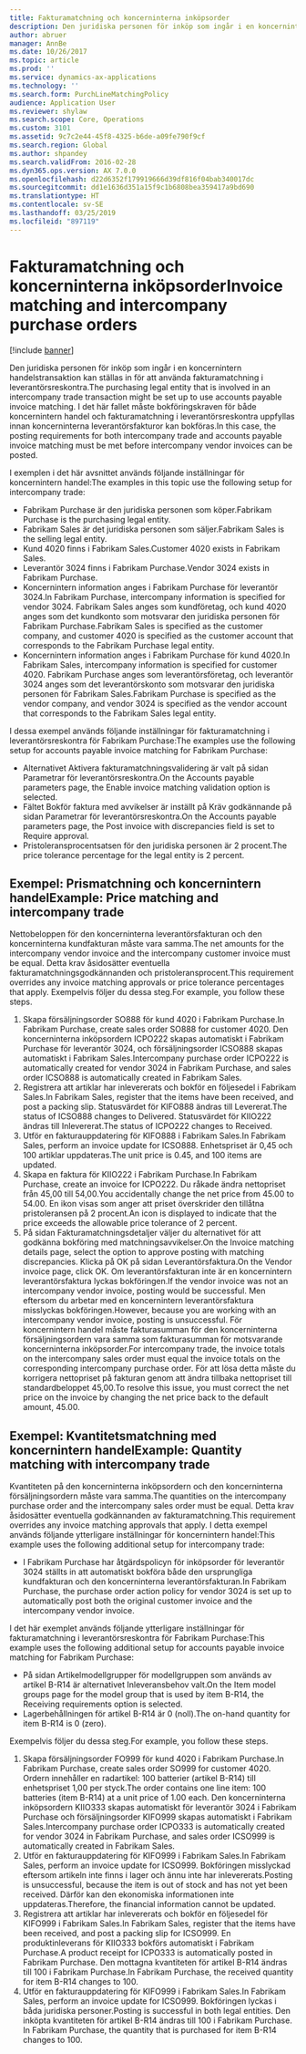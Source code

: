 ```yaml
---
title: Fakturamatchning och koncerninterna inköpsorder
description: Den juridiska personen för inköp som ingår i en koncernintern handelstransaktion kan ställas in för att använda fakturamatchning i leverantörsreskontra. I det här fallet måste bokföringskraven för både koncernintern handel och fakturamatchning i leverantörsreskontra uppfyllas innan koncerninterna leverantörsfakturor kan bokföras.
author: abruer
manager: AnnBe
ms.date: 10/26/2017
ms.topic: article
ms.prod: ''
ms.service: dynamics-ax-applications
ms.technology: ''
ms.search.form: PurchLineMatchingPolicy
audience: Application User
ms.reviewer: shylaw
ms.search.scope: Core, Operations
ms.custom: 3101
ms.assetid: 9c7c2e44-45f8-4325-b6de-a09fe790f9cf
ms.search.region: Global
ms.author: shpandey
ms.search.validFrom: 2016-02-28
ms.dyn365.ops.version: AX 7.0.0
ms.openlocfilehash: d22d6352f179919666d39df816f04bab340017dc
ms.sourcegitcommit: dd1e1636d351a15f9c1b6808bea359417a9bd690
ms.translationtype: HT
ms.contentlocale: sv-SE
ms.lasthandoff: 03/25/2019
ms.locfileid: "897119"
---
```

# <a name="invoice-matching-and-intercompany-purchase-orders"></a><span data-ttu-id="e3033-104">Fakturamatchning och koncerninterna inköpsorder</span><span class="sxs-lookup"><span data-stu-id="e3033-104">Invoice matching and intercompany purchase orders</span></span>

[!include [banner](../includes/banner.md)]

<span data-ttu-id="e3033-105">Den juridiska personen för inköp som ingår i en koncernintern handelstransaktion kan ställas in för att använda fakturamatchning i leverantörsreskontra.</span><span class="sxs-lookup"><span data-stu-id="e3033-105">The purchasing legal entity that is involved in an intercompany trade transaction might be set up to use accounts payable invoice matching.</span></span> <span data-ttu-id="e3033-106">I det här fallet måste bokföringskraven för både koncernintern handel och fakturamatchning i leverantörsreskontra uppfyllas innan koncerninterna leverantörsfakturor kan bokföras.</span><span class="sxs-lookup"><span data-stu-id="e3033-106">In this case, the posting requirements for both intercompany trade and accounts payable invoice matching must be met before intercompany vendor invoices can be posted.</span></span>

<span data-ttu-id="e3033-107">I exemplen i det här avsnittet används följande inställningar för koncernintern handel:</span><span class="sxs-lookup"><span data-stu-id="e3033-107">The examples in this topic use the following setup for intercompany trade:</span></span>
-   <span data-ttu-id="e3033-108">Fabrikam Purchase är den juridiska personen som köper.</span><span class="sxs-lookup"><span data-stu-id="e3033-108">Fabrikam Purchase is the purchasing legal entity.</span></span>
-   <span data-ttu-id="e3033-109">Fabrikam Sales är det juridiska personen som säljer.</span><span class="sxs-lookup"><span data-stu-id="e3033-109">Fabrikam Sales is the selling legal entity.</span></span>
-   <span data-ttu-id="e3033-110">Kund 4020 finns i Fabrikam Sales.</span><span class="sxs-lookup"><span data-stu-id="e3033-110">Customer 4020 exists in Fabrikam Sales.</span></span>
-   <span data-ttu-id="e3033-111">Leverantör 3024 finns i Fabrikam Purchase.</span><span class="sxs-lookup"><span data-stu-id="e3033-111">Vendor 3024 exists in Fabrikam Purchase.</span></span>
-   <span data-ttu-id="e3033-112">Koncernintern information anges i Fabrikam Purchase för leverantör 3024.</span><span class="sxs-lookup"><span data-stu-id="e3033-112">In Fabrikam Purchase, intercompany information is specified for vendor 3024.</span></span> <span data-ttu-id="e3033-113">Fabrikam Sales anges som kundföretag, och kund 4020 anges som det kundkonto som motsvarar den juridiska personen för Fabrikam Purchase.</span><span class="sxs-lookup"><span data-stu-id="e3033-113">Fabrikam Sales is specified as the customer company, and customer 4020 is specified as the customer account that corresponds to the Fabrikam Purchase legal entity.</span></span>
-   <span data-ttu-id="e3033-114">Koncernintern information anges i Fabrikam Purchase för kund 4020.</span><span class="sxs-lookup"><span data-stu-id="e3033-114">In Fabrikam Sales, intercompany information is specified for customer 4020.</span></span> <span data-ttu-id="e3033-115">Fabrikam Purchase anges som leverantörsföretag, och leverantör 3024 anges som det leverantörskonto som motsvarar den juridiska personen för Fabrikam Sales.</span><span class="sxs-lookup"><span data-stu-id="e3033-115">Fabrikam Purchase is specified as the vendor company, and vendor 3024 is specified as the vendor account that corresponds to the Fabrikam Sales legal entity.</span></span>

<span data-ttu-id="e3033-116">I dessa exempel används följande inställningar för fakturamatchning i leverantörsreskontra för Fabrikam Purchase:</span><span class="sxs-lookup"><span data-stu-id="e3033-116">The examples use the following setup for accounts payable invoice matching for Fabrikam Purchase:</span></span>
-   <span data-ttu-id="e3033-117">Alternativet Aktivera fakturamatchningsvalidering är valt på sidan Parametrar för leverantörsreskontra.</span><span class="sxs-lookup"><span data-stu-id="e3033-117">On the Accounts payable parameters page, the Enable invoice matching validation option is selected.</span></span>
-   <span data-ttu-id="e3033-118">Fältet Bokför faktura med avvikelser är inställt på Kräv godkännande på sidan Parametrar för leverantörsreskontra.</span><span class="sxs-lookup"><span data-stu-id="e3033-118">On the Accounts payable parameters page, the Post invoice with discrepancies field is set to Require approval.</span></span>
-   <span data-ttu-id="e3033-119">Pristoleransprocentsatsen för den juridiska personen är 2 procent.</span><span class="sxs-lookup"><span data-stu-id="e3033-119">The price tolerance percentage for the legal entity is 2 percent.</span></span>

## <a name="example-price-matching-and-intercompany-trade"></a><span data-ttu-id="e3033-120"> Exempel: Prismatchning och koncernintern handel</span><span class="sxs-lookup"><span data-stu-id="e3033-120">Example: Price matching and intercompany trade</span></span>
<span data-ttu-id="e3033-121">Nettobeloppen för den koncerninterna leverantörsfakturan och den koncerninterna kundfakturan måste vara samma.</span><span class="sxs-lookup"><span data-stu-id="e3033-121">The net amounts for the intercompany vendor invoice and the intercompany customer invoice must be equal.</span></span> <span data-ttu-id="e3033-122">Detta krav åsidosätter eventuella fakturamatchningsgodkännanden och pristoleransprocent.</span><span class="sxs-lookup"><span data-stu-id="e3033-122">This requirement overrides any invoice matching approvals or price tolerance percentages that apply.</span></span> <span data-ttu-id="e3033-123">Exempelvis följer du dessa steg.</span><span class="sxs-lookup"><span data-stu-id="e3033-123">For example, you follow these steps.</span></span>
1.  <span data-ttu-id="e3033-124">Skapa försäljningsorder SO888 för kund 4020 i Fabrikam Purchase.</span><span class="sxs-lookup"><span data-stu-id="e3033-124">In Fabrikam Purchase, create sales order SO888 for customer 4020.</span></span> <span data-ttu-id="e3033-125">Den koncerninterna inköpsordern ICPO222 skapas automatiskt i Fabrikam Purchase för leverantör 3024, och försäljningsorder ICSO888 skapas automatiskt i Fabrikam Sales.</span><span class="sxs-lookup"><span data-stu-id="e3033-125">Intercompany purchase order ICPO222 is automatically created for vendor 3024 in Fabrikam Purchase, and sales order ICSO888 is automatically created in Fabrikam Sales.</span></span>
2.  <span data-ttu-id="e3033-126">Registrera att artiklar har inlevererats och bokför en följesedel i Fabrikam Sales.</span><span class="sxs-lookup"><span data-stu-id="e3033-126">In Fabrikam Sales, register that the items have been received, and post a packing slip.</span></span> <span data-ttu-id="e3033-127">Statusvärdet för KIFO888 ändras till Levererat.</span><span class="sxs-lookup"><span data-stu-id="e3033-127">The status of ICSO888 changes to Delivered.</span></span> <span data-ttu-id="e3033-128">Statusvärdet för KIIO222 ändras till Inlevererat.</span><span class="sxs-lookup"><span data-stu-id="e3033-128">The status of ICPO222 changes to Received.</span></span>
3.  <span data-ttu-id="e3033-129">Utför en fakturauppdatering för KIFO888 i Fabrikam Sales.</span><span class="sxs-lookup"><span data-stu-id="e3033-129">In Fabrikam Sales, perform an invoice update for ICSO888.</span></span> <span data-ttu-id="e3033-130">Enhetspriset är 0,45 och 100 artiklar uppdateras.</span><span class="sxs-lookup"><span data-stu-id="e3033-130">The unit price is 0.45, and 100 items are updated.</span></span>
4.  <span data-ttu-id="e3033-131">Skapa en faktura för KIIO222 i Fabrikam Purchase.</span><span class="sxs-lookup"><span data-stu-id="e3033-131">In Fabrikam Purchase, create an invoice for ICPO222.</span></span> <span data-ttu-id="e3033-132">Du råkade ändra nettopriset från 45,00 till 54,00.</span><span class="sxs-lookup"><span data-stu-id="e3033-132">You accidentally change the net price from 45.00 to 54.00.</span></span> <span data-ttu-id="e3033-133">En ikon visas som anger att priset överskrider den tillåtna pristoleransen på 2 procent.</span><span class="sxs-lookup"><span data-stu-id="e3033-133">An icon is displayed to indicate that the price exceeds the allowable price tolerance of 2 percent.</span></span>
5.  <span data-ttu-id="e3033-134">På sidan Fakturamatchningsdetaljer väljer du alternativet för att godkänna bokföring med matchningsavvikelser.</span><span class="sxs-lookup"><span data-stu-id="e3033-134">On the Invoice matching details page, select the option to approve posting with matching discrepancies.</span></span> <span data-ttu-id="e3033-135">Klicka på OK på sidan Leverantörsfaktura.</span><span class="sxs-lookup"><span data-stu-id="e3033-135">On the Vendor invoice page, click OK.</span></span> <span data-ttu-id="e3033-136">Om leverantörsfakturan inte är en koncernintern leverantörsfaktura lyckas bokföringen.</span><span class="sxs-lookup"><span data-stu-id="e3033-136">If the vendor invoice was not an intercompany vendor invoice, posting would be successful.</span></span> <span data-ttu-id="e3033-137">Men eftersom du arbetar med en koncernintern leverantörsfaktura misslyckas bokföringen.</span><span class="sxs-lookup"><span data-stu-id="e3033-137">However, because you are working with an intercompany vendor invoice, posting is unsuccessful.</span></span> <span data-ttu-id="e3033-138">För koncernintern handel måste fakturasumman för den koncerninterna försäljningsordern vara samma som fakturasumman för motsvarande koncerninterna inköpsorder.</span><span class="sxs-lookup"><span data-stu-id="e3033-138">For intercompany trade, the invoice totals on the intercompany sales order must equal the invoice totals on the corresponding intercompany purchase order.</span></span> <span data-ttu-id="e3033-139">För att lösa detta måste du korrigera nettopriset på fakturan genom att ändra tillbaka nettopriset till standardbeloppet 45,00.</span><span class="sxs-lookup"><span data-stu-id="e3033-139">To resolve this issue, you must correct the net price on the invoice by changing the net price back to the default amount, 45.00.</span></span>

## <a name="example-quantity-matching-with-intercompany-trade"></a><span data-ttu-id="e3033-140"> Exempel: Kvantitetsmatchning med koncernintern handel</span><span class="sxs-lookup"><span data-stu-id="e3033-140">Example: Quantity matching with intercompany trade</span></span>
<span data-ttu-id="e3033-141">Kvantiteten på den koncerninterna inköpsordern och den koncerninterna försäljningsordern måste vara samma.</span><span class="sxs-lookup"><span data-stu-id="e3033-141">The quantities on the intercompany purchase order and the intercompany sales order must be equal.</span></span> <span data-ttu-id="e3033-142">Detta krav åsidosätter eventuella godkännanden av fakturamatchning.</span><span class="sxs-lookup"><span data-stu-id="e3033-142">This requirement overrides any invoice matching approvals that apply.</span></span> <span data-ttu-id="e3033-143">I detta exempel används följande ytterligare inställningar för koncernintern handel:</span><span class="sxs-lookup"><span data-stu-id="e3033-143">This example uses the following additional setup for intercompany trade:</span></span>
-   <span data-ttu-id="e3033-144">I Fabrikam Purchase har åtgärdspolicyn för inköpsorder för leverantör 3024 ställts in att automatiskt bokföra både den ursprungliga kundfakturan och den koncerninterna leverantörsfakturan.</span><span class="sxs-lookup"><span data-stu-id="e3033-144">In Fabrikam Purchase, the purchase order action policy for vendor 3024 is set up to automatically post both the original customer invoice and the intercompany vendor invoice.</span></span>

<span data-ttu-id="e3033-145">I det här exemplet används följande ytterligare inställningar för fakturamatchning i leverantörsreskontra för Fabrikam Purchase:</span><span class="sxs-lookup"><span data-stu-id="e3033-145">This example uses the following additional setup for accounts payable invoice matching for Fabrikam Purchase:</span></span>
-   <span data-ttu-id="e3033-146">På sidan Artikelmodellgrupper för modellgruppen som används av artikel B-R14 är alternativet Inleveransbehov valt.</span><span class="sxs-lookup"><span data-stu-id="e3033-146">On the Item model groups page for the model group that is used by item B-R14, the Receiving requirements option is selected.</span></span>
-   <span data-ttu-id="e3033-147">Lagerbehållningen för artikel B-R14 är 0 (noll).</span><span class="sxs-lookup"><span data-stu-id="e3033-147">The on-hand quantity for item B-R14 is 0 (zero).</span></span>

<span data-ttu-id="e3033-148">Exempelvis följer du dessa steg.</span><span class="sxs-lookup"><span data-stu-id="e3033-148">For example, you follow these steps.</span></span>
1.  <span data-ttu-id="e3033-149">Skapa försäljningsorder FO999 för kund 4020 i Fabrikam Purchase.</span><span class="sxs-lookup"><span data-stu-id="e3033-149">In Fabrikam Purchase, create sales order SO999 for customer 4020.</span></span> <span data-ttu-id="e3033-150">Ordern innehåller en radartikel: 100 batterier (artikel B-R14) till enhetspriset 1,00 per styck.</span><span class="sxs-lookup"><span data-stu-id="e3033-150">The order contains one line item: 100 batteries (item B-R14) at a unit price of 1.00 each.</span></span> <span data-ttu-id="e3033-151">Den koncerninterna inköpsordern KIIO333 skapas automatiskt för leverantör 3024 i Fabrikam Purchase och försäljningsorder KIFO999 skapas automatiskt i Fabrikam Sales.</span><span class="sxs-lookup"><span data-stu-id="e3033-151">Intercompany purchase order ICPO333 is automatically created for vendor 3024 in Fabrikam Purchase, and sales order ICSO999 is automatically created in Fabrikam Sales.</span></span>
2.  <span data-ttu-id="e3033-152">Utför en fakturauppdatering för KIFO999 i Fabrikam Sales.</span><span class="sxs-lookup"><span data-stu-id="e3033-152">In Fabrikam Sales, perform an invoice update for ICSO999.</span></span> <span data-ttu-id="e3033-153">Bokföringen misslyckad eftersom artikeln inte finns i lager och ännu inte har inlevererats.</span><span class="sxs-lookup"><span data-stu-id="e3033-153">Posting is unsuccessful, because the item is out of stock and has not yet been received.</span></span> <span data-ttu-id="e3033-154">Därför kan den ekonomiska informationen inte uppdateras.</span><span class="sxs-lookup"><span data-stu-id="e3033-154">Therefore, the financial information cannot be updated.</span></span>
3.  <span data-ttu-id="e3033-155">Registrera att artiklar har inlevererats och bokför en följesedel för KIFO999 i Fabrikam Sales.</span><span class="sxs-lookup"><span data-stu-id="e3033-155">In Fabrikam Sales, register that the items have been received, and post a packing slip for ICSO999.</span></span> <span data-ttu-id="e3033-156">En produktinleverans för KIIO333 bokförs automatiskt i Fabrikam Purchase.</span><span class="sxs-lookup"><span data-stu-id="e3033-156">A product receipt for ICPO333 is automatically posted in Fabrikam Purchase.</span></span> <span data-ttu-id="e3033-157">Den mottagna kvantiteten för artikel B-R14 ändras till 100 i Fabrikam Purchase.</span><span class="sxs-lookup"><span data-stu-id="e3033-157">In Fabrikam Purchase, the received quantity for item B-R14 changes to 100.</span></span>
4.  <span data-ttu-id="e3033-158">Utför en fakturauppdatering för KIFO999 i Fabrikam Sales.</span><span class="sxs-lookup"><span data-stu-id="e3033-158">In Fabrikam Sales, perform an invoice update for ICSO999.</span></span> <span data-ttu-id="e3033-159">Bokföringen lyckas i båda juridiska personer.</span><span class="sxs-lookup"><span data-stu-id="e3033-159">Posting is successful in both legal entities.</span></span> <span data-ttu-id="e3033-160">Den inköpta kvantiteten för artikel B-R14 ändras till 100 i Fabrikam Purchase. </span><span class="sxs-lookup"><span data-stu-id="e3033-160">In Fabrikam Purchase, the quantity that is purchased for item B-R14 changes to 100.</span></span>





